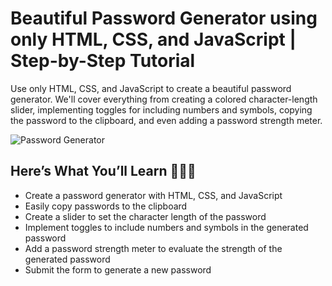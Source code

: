 # Beautiful Password Generator using only HTML, CSS, and JavaScript | Step-by-Step Tutorial

Use only HTML, CSS, and JavaScript to create a beautiful password generator. We'll cover everything from creating a colored character-length slider, implementing toggles for including numbers and symbols, copying the password to the clipboard, and even adding a password strength meter.

![Password Generator](https://user-images.githubusercontent.com/47107420/254528709-18dda390-090a-4011-b389-90553dca29d6.png)

## Here’s What You’ll Learn 👨🏻‍💻

- Create a password generator with HTML, CSS, and JavaScript
- Easily copy passwords to the clipboard
- Create a slider to set the character length of the password
- Implement toggles to include numbers and symbols in the generated password
- Add a password strength meter to evaluate the strength of the generated password
- Submit the form to generate a new password
